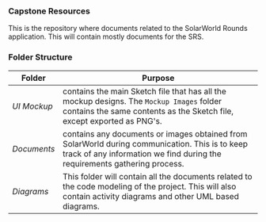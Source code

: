 ### Capstone Resources
This is the repository where documents related to the SolarWorld Rounds application. This will contain mostly documents for the SRS.

### Folder Structure

|Folder|Purpose|
|------|-------|
|*UI Mockup*|  contains the main Sketch file that has all the mockup designs. The `Mockup Images` folder contains the same contents as the Sketch file, except exported as PNG's.|
|*Documents*|contains any documents or images obtained from SolarWorld during communication. This is to keep track of any information we find during the requirements gathering process.|
|*Diagrams*| This folder will contain all the documents related to the code modeling of the project. This will also contain activity diagrams and other UML based diagrams.|
